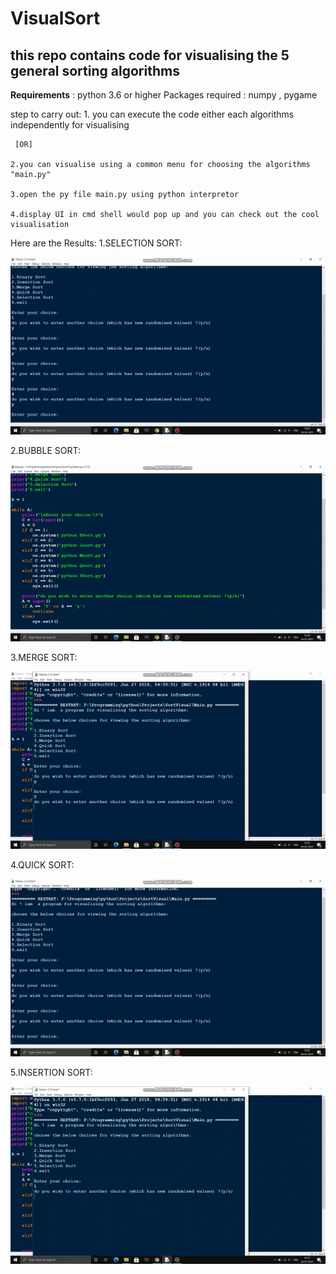 # VisualSort
## this repo contains code for visualising the 5 general sorting algorithms

**Requirements** : python 3.6 or higher
Packages required : numpy , pygame

step to carry out:
    1. you can execute the code either each algorithms independently for visualising 
     
     [OR]
 
    2.you can visualise using a common menu for choosing the algorithms "main.py"

    3.open the py file main.py using python interpretor

    4.display UI in cmd shell would pop up and you can check out the cool visualisation

Here are the Results:
1.SELECTION SORT:
<p align="center">
  <img src="selectionSort.gif" alt="animated" />
</p>

2.BUBBLE SORT:
<p align="center">
  <img src="bubbleSort.gif" alt="animated" />
</p>

3.MERGE SORT:
<p align="center">
  <img src="mergeSort.gif" alt="animated" />
</p>

4.QUICK SORT:
<p align="center">
  <img src="quickSort.gif" alt="animated" />
</p>

5.INSERTION SORT:
<p align="center">
  <img src="insertionSort.gif" alt="animated" />
</p>
